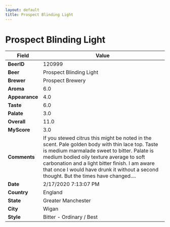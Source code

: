 ```yaml
---
layout: default
title: Prospect Blinding Light
---
```


# Prospect Blinding Light

| Field         | Value     |
|---------------|-----------|
| **BeerID** | 120999 |
| **Beer** | Prospect Blinding Light |
| **Brewer** | Prospect Brewery |
| **Aroma** | 6.0 |
| **Appearance** | 4.0 |
| **Taste** | 6.0 |
| **Palate** | 3.0 |
| **Overall** | 11.0 |
| **MyScore** | 3.0 |
| **Comments** | If you stewed citrus this might be noted in the scent. Pale golden body with thin lace top. Taste is medium marmalade sweet to bitter. Palate is medium bodied oily texture average to soft carbonation and a light bitter finish. I am aware that once I would have drunk it without a second thought. But the times have changed.... |
| **Date** | 2/17/2020 7:13:07 PM |
| **Country** | England |
| **State** | Greater Manchester |
| **City** | Wigan |
| **Style** | Bitter - Ordinary / Best |
